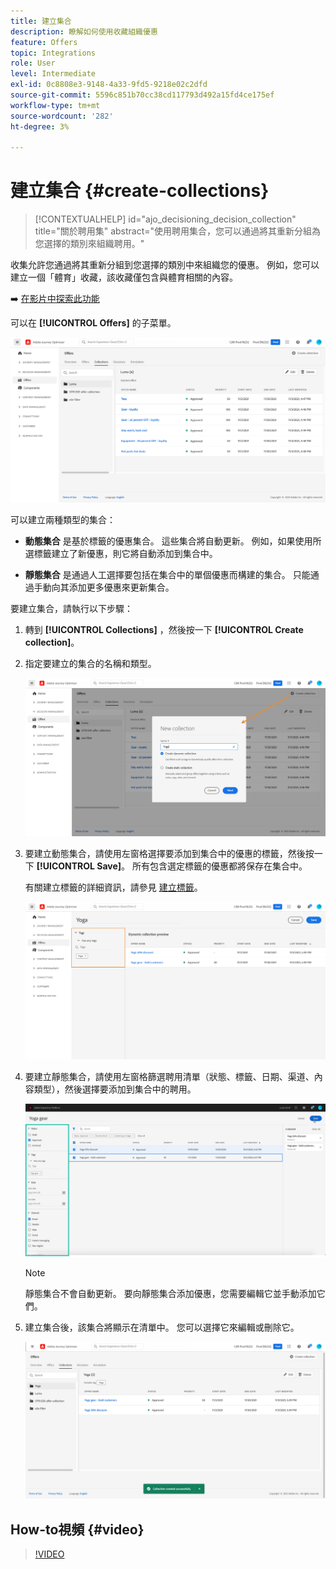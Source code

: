 ```yaml
---
title: 建立集合
description: 瞭解如何使用收藏組織優惠
feature: Offers
topic: Integrations
role: User
level: Intermediate
exl-id: 0c8808e3-9148-4a33-9fd5-9218e02c2dfd
source-git-commit: 5596c851b70cc38cd117793d492a15fd4ce175ef
workflow-type: tm+mt
source-wordcount: '282'
ht-degree: 3%

---
```


# 建立集合 {#create-collections}

>[!CONTEXTUALHELP]
>id="ajo_decisioning_decision_collection"
>title="關於聘用集"
>abstract="使用聘用集合，您可以通過將其重新分組為您選擇的類別來組織聘用。"

收集允許您通過將其重新分組到您選擇的類別中來組織您的優惠。 例如，您可以建立一個「體育」收藏，該收藏僅包含與體育相關的內容。

➡️ [在影片中探索此功能](#video)

可以在 **[!UICONTROL Offers]** 的子菜單。

![](../assets/collections_list.png)

可以建立兩種類型的集合：

* **動態集合** 是基於標籤的優惠集合。 這些集合將自動更新。 例如，如果使用所選標籤建立了新優惠，則它將自動添加到集合中。

* **靜態集合** 是通過人工選擇要包括在集合中的單個優惠而構建的集合。 只能通過手動向其添加更多優惠來更新集合。

要建立集合，請執行以下步驟：

1. 轉到 **[!UICONTROL Collections]** ，然後按一下 **[!UICONTROL Create collection]**。

1. 指定要建立的集合的名稱和類型。

   ![](../assets/collection_create.png)

1. 要建立動態集合，請使用左窗格選擇要添加到集合中的優惠的標籤，然後按一下 **[!UICONTROL Save]**。 所有包含選定標籤的優惠都將保存在集合中。

   有關建立標籤的詳細資訊，請參見 [建立標籤](../offer-library/creating-tags.md)。

   ![](../assets/dynamic_collection.png)

1. 要建立靜態集合，請使用左窗格篩選聘用清單（狀態、標籤、日期、渠道、內容類型），然後選擇要添加到集合中的聘用。

   ![](../assets/static_collection.png)

   >[!NOTE]
   >
   >靜態集合不會自動更新。 要向靜態集合添加優惠，您需要編輯它並手動添加它們。

1. 建立集合後，該集合將顯示在清單中。 您可以選擇它來編輯或刪除它。

   ![](../assets/collection_created.png)

## How-to視頻 {#video}

>[!VIDEO](https://video.tv.adobe.com/v/329376?quality=12)


